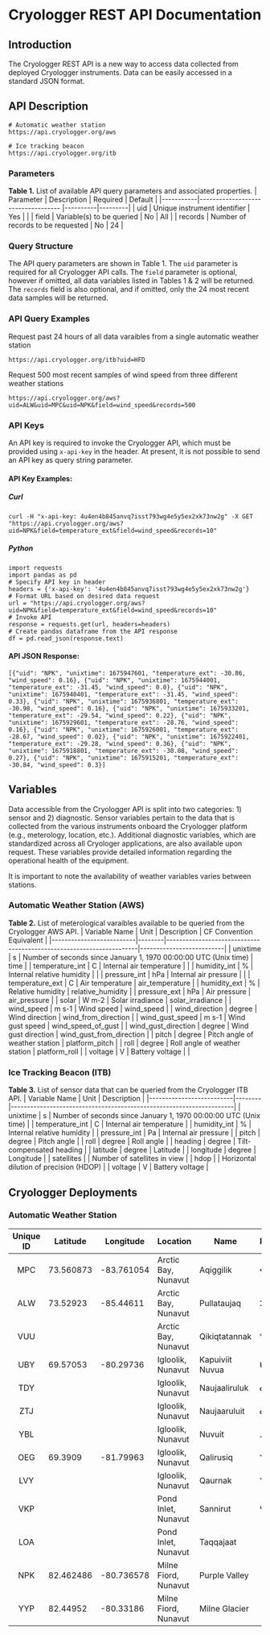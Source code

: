 # Cryologger REST API Documentation

## Introduction
The Cryologger REST API is a new way to access data collected from deployed Cryologger instruments. Data can be easily accessed in a standard JSON format. 

## API Description

```
# Automatic weather station
https://api.cryologger.org/aws

# Ice tracking beacon
https://api.cryologger.org/itb
```

### Parameters

**Table 1.**  List of available API query parameters and associated properties. 
| Parameter | Description                        | Required | Default |
|-----------|----------------------------------- |----------|---------|
| uid       | Unique instrument identifier       | Yes      |         |
| field     | Variable(s) to be queried          | No       | All     |
| records   | Number of records to be requested  | No       | 24      |

### Query Structure

The API query parameters are shown in Table 1. The `uid` parameter is required for all Cryologger API calls. The `field` parameter is optional, however if omitted, all data variables listed in Tables 1 & 2 will be returned. The `records` field is also optional, and if omitted, only the 24 most recent data samples will be returned.

### API Query Examples

Request past 24 hours of all data varaibles from a single automatic weather station
```
https://api.cryologger.org/itb?uid=HFD
```
Request 500 most recent samples of wind speed from three different weather stations
```
https://api.cryologger.org/aws?uid=ALW&uid=MPC&uid=NPK&field=wind_speed&records=500
```

### API Keys
An API key is required to invoke the Cryologger API, which must be provided using `x-api-key` in the header. At present, it is not possible to send an API key as query string parameter.

#### API Key Examples:

##### Curl
```
curl -H "x-api-key: 4u4en4b845anvq7isst793wg4e5y5ex2xk73nw2g" -X GET "https://api.cryologger.org/aws?uid=NPK&field=temperature_ext&field=wind_speed&records=10"
```

##### Python
```
import requests
import pandas as pd
# Specify API key in header
headers = {'x-api-key': '4u4en4b845anvq7isst793wg4e5y5ex2xk73nw2g'}
# Format URL based on desired data request
url = "https://api.cryologger.org/aws?uid=NPK&field=temperature_ext&field=wind_speed&records=10"
# Invoke API
response = requests.get(url, headers=headers)
# Create pandas dataframe from the API response
df = pd.read_json(response.text)
```

#### API JSON Response:

```
[{"uid": "NPK", "unixtime": 1675947601, "temperature_ext": -30.86, "wind_speed": 0.16}, {"uid": "NPK", "unixtime": 1675944001, "temperature_ext": -31.45, "wind_speed": 0.0}, {"uid": "NPK", "unixtime": 1675940401, "temperature_ext": -31.45, "wind_speed": 0.33}, {"uid": "NPK", "unixtime": 1675936801, "temperature_ext": -30.98, "wind_speed": 0.16}, {"uid": "NPK", "unixtime": 1675933201, "temperature_ext": -29.54, "wind_speed": 0.22}, {"uid": "NPK", "unixtime": 1675929601, "temperature_ext": -28.76, "wind_speed": 0.16}, {"uid": "NPK", "unixtime": 1675926001, "temperature_ext": -28.67, "wind_speed": 0.02}, {"uid": "NPK", "unixtime": 1675922401, "temperature_ext": -29.28, "wind_speed": 0.36}, {"uid": "NPK", "unixtime": 1675918801, "temperature_ext": -30.08, "wind_speed": 0.27}, {"uid": "NPK", "unixtime": 1675915201, "temperature_ext": -30.84, "wind_speed": 0.3}]
```

## Variables

Data accessible from the Cryologger API is split into two categories: 1) sensor and 2) diagnostic. Sensor variables pertain to the data that is collected from the various instruments onboard the Cryologger platform (e.g., meterology, location, etc.). Additional diagnostic variables, which are standardized across all Cryologer applications, are also available upon request. These variables provide detailed information regarding the operational health of the equipment.

It is important to note the availability of weather variables varies between stations.

### Automatic Weather Station (AWS)

**Table 2.**  List of meterological varaibles available to be queried from the Cryologger AWS API. 
| Variable Name            | Unit   | Description                                                         | CF Convention Equivalent |
|--------------------------|--------|---------------------------------------------------------------------|--------------------------|
| unixtime                 | s      | Number of seconds since January 1, 1970 00:00:00 UTC (Unix time)    | time                     |
| temperature_int          | C      | Internal air temperature                                            |                          |
| humidity_int             | %      | Internal relative humidity                                          |                          |
| pressure_int             | hPa    | Internal air pressure                                               |                          |
| temperature_ext          | C      | Air temperature                                                     | air_temperature          |
| humidity_ext             | %      | Relative humidity                                                   | relative_humidity        |
| pressure_ext             | hPa    | Air pressure                                                        | air_pressure             |
| solar                    | W m-2  | Solar irradiance                                                    | solar_irradiance         |
| wind_speed               | m s-1  | Wind speed                                                          | wind_speed               |
| wind_direction           | degree | Wind direction                                                      | wind_from_direction      |
| wind_gust_speed          | m s-1  | Wind gust speed                                                     | wind_speed_of_gust       |
| wind_gust_direction      | degree | Wind gust direction                                                 | wind_gust_from_direction |
| pitch                    | degree | Pitch angle of weather station                                      | platform_pitch           |
| roll                     | degree | Roll angle of weather station                                       | platform_roll            |
| voltage                  | V      | Battery voltage                                                     |                          |

### Ice Tracking Beacon (ITB)

**Table 3.**  List of sensor data that can be queried from the Cryologger ITB API. 
| Variable Name            | Unit   | Description                                                         | 
|--------------------------|--------|---------------------------------------------------------------------|
| unixtime                 | s      | Number of seconds since January 1, 1970 00:00:00 UTC (Unix time)    |
| temperature_int          | C      | Internal air temperature                                            |
| humidity_int             | %      | Internal relative humidity                                          |
| pressure_int             | Pa     | Internal air pressure                                               |
| pitch                    | degree | Pitch angle                                                         |
| roll                     | degree | Roll angle                                                          |
| heading                  | degree | Tilt-compensated heading                                            |
| latitude                 | degree | Latitude                                                            |
| longitude                | degree | Longitude                                                           |
| satellites               |        | Number of satellites in view                                        |
| hdop                     |        | Horizontal dilution of precision (HDOP)                             |
| voltage                  | V      | Battery voltage                                                     |


## Cryologger Deployments

### Automatic Weather Station
| Unique ID | Latitude   | Longitude  | Location             | Name                  | Place Name    |
|:---------:|------------|------------|----------------------|-----------------------|---------------|
| MPC	      | 73.560873  | -83.761054 | Arctic Bay, Nunavut  | Aqiggilik             | ᐊᕿᒋᓕᒃ        |
| ALW	      | 73.52923   | -85.44611  | Arctic Bay, Nunavut  | Pullataujaq           | ᐳᓪᓚᑕᐅᔭᖅ      |
| VUU	      |            |            | Arctic Bay, Nunavut  | Qikiqtatannak         | ᕿᑭᖅᑕᑕᓐᓇᒃ     |
| UBY       | 69.57053   | -80.29736  | Igloolik, Nunavut    | Kapuiviit Nuvua       | ᑲᐳᐃᕖᑦ ᓄᕗᐊ   |
| TDY       |            |            | Igloolik, Nunavut    | Naujaaliruluk         | ᓇᐅᔮᓕᕈᓗᒃ      |
| ZTJ       |            |            | Igloolik, Nunavut    | Naujaaruluit          | ᓇᐅᔮᕈᓗᐃᑦ      |
| YBL       |            |            | Igloolik, Nunavut    | Nuvuit                | ᓄᕗᐃᑦ         |
| OEG       | 69.3909    | -81.79963  | Igloolik, Nunavut    | Qalirusiq             | ᖃᓕᕈᓯᖅ        |
| LVY       |            |            | Igloolik, Nunavut    | Qaurnak               | ᖃᐅᕐᓇᒃ        |
| VKP	      |            |            | Pond Inlet, Nunavut  | Sannirut              | ᓴᓐᓂᕈᑦ         |
| LOA	      |            |            | Pond Inlet, Nunavut  | Taqqajaat             |               |
| NPK	      | 82.462486  | -80.736578 | Milne Fiord, Nunavut | Purple Valley         |               |
| YYP	      | 82.44952   | -80.33186  | Milne Fiord, Nunavut | Milne Glacier         |               |

